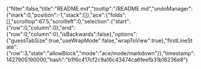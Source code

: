 {"filter":false,"title":"README.md","tooltip":"/README.md","undoManager":{"mark":0,"position":-1,"stack":[]},"ace":{"folds":[],"scrolltop":67.5,"scrollleft":0,"selection":{"start":{"row":0,"column":0},"end":{"row":0,"column":0},"isBackwards":false},"options":{"guessTabSize":true,"useWrapMode":false,"wrapToView":true},"firstLineState":{"row":3,"state":"allowBlock","mode":"ace/mode/markdown"}},"timestamp":1427905190000,"hash":"b1f6c417cf2c9a16c43474ca6feefb31b18236e8"}